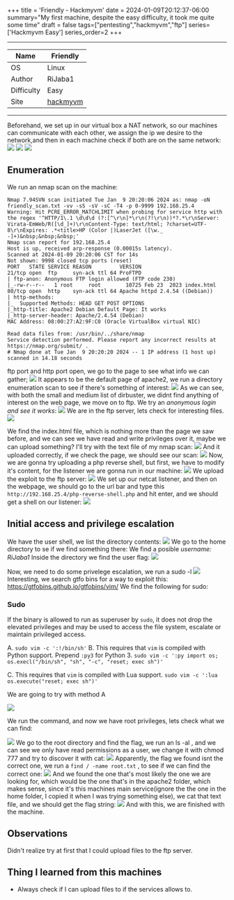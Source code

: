 +++
title = 'Friendly - Hackmyvm'
date = 2024-01-09T20:12:37-06:00
summary="My first machine, despite the easy difficulty, it took me quite some time"
draft = false
tags=["pentesting","hackmyvm","ftp"]
series=['Hackmyvm Easy']
series_order=2
+++

***
| Name  | Friendly  |
|---|---|
|  OS | Linux  |
|Author   |RiJaba1   |
|Difficulty   |Easy   |
|Site   |[hackmyvm](https://hackmyvm.eu)   |

***



Beforehand, we set up in our virtual box a NAT network, so our machines can communicate with each other, we assign the ip we desire to the network,and then in each machine check if both are on the same network:
![](imagenes/Pasted%20image%2020240109202337.png)
![](imagenes/Pasted%20image%2020240109213033.png)
![](imagenes/Pasted%20image%2020240109213047.png)


## Enumeration

We run an nmap scan on the machine:
```
Nmap 7.94SVN scan initiated Tue Jan  9 20:20:06 2024 as: nmap -oN friendly_scan.txt -vv -sS -sV -sC -T4 -p 0-9999 192.168.25.4
Warning: Hit PCRE_ERROR_MATCHLIMIT when probing for service http with the regex '^HTTP/1\.1 \d\d\d (?:[^\r\n]*\r\n(?!\r\n))*?.*\r\nServer: Virata-EmWeb/R([\d_]+)\r\nContent-Type: text/html; ?charset=UTF-8\r\nExpires: .*<title>HP (Color |)LaserJet ([\w._ -]+)&nbsp;&nbsp;&nbsp;'
Nmap scan report for 192.168.25.4
Host is up, received arp-response (0.00015s latency).
Scanned at 2024-01-09 20:20:06 CST for 14s
Not shown: 9998 closed tcp ports (reset)
PORT   STATE SERVICE REASON         VERSION
21/tcp open  ftp     syn-ack ttl 64 ProFTPD
| ftp-anon: Anonymous FTP login allowed (FTP code 230)
|_-rw-r--r--   1 root     root        10725 Feb 23  2023 index.html
80/tcp open  http    syn-ack ttl 64 Apache httpd 2.4.54 ((Debian))
| http-methods: 
|_  Supported Methods: HEAD GET POST OPTIONS
|_http-title: Apache2 Debian Default Page: It works
|_http-server-header: Apache/2.4.54 (Debian)
MAC Address: 08:00:27:A2:9F:C0 (Oracle VirtualBox virtual NIC)

Read data files from: /usr/bin/../share/nmap
Service detection performed. Please report any incorrect results at https://nmap.org/submit/ .
# Nmap done at Tue Jan  9 20:20:20 2024 -- 1 IP address (1 host up) scanned in 14.18 seconds
```

ftp port and http port open, we go to the page to see what info we can gather;
![](imagenes/Pasted%20image%2020240109202627.png)
It appears to be the default page of apache2, we run a directory enumeration scan to see if there's something of interest:
![](imagenes/Pasted%20image%2020240109202929.png)
As we can see, with both the small and medium list of dirbuster, we didnt find anything of interest on the web page, we move on to ftp. We try an *anonymous login and see it works*:
![](imagenes/Pasted%20image%2020240109203206.png)
We are in the ftp server, lets check for interesting files.
![](imagenes/Pasted%20image%2020240109204803.png)

We find the index.html file, which is nothing more than the page we saw before, and we can see we have read and write privileges over it, maybe we can upload something? I'll try with the text file of my nmap scan:
![](imagenes/Pasted%20image%2020240109205653.png)
And it uploaded correctly, if we check the page, we should see our scan:
![](imagenes/Pasted%20image%2020240109205725.png)
Now, we are gonna try uploading a php reverse shell, but first, we have to modify it's content, for the listener we are gonna run in our machine:
![](imagenes/Pasted%20image%2020240109210055.png)
We upload the exploit to the ftp server:
![](imagenes/Pasted%20image%2020240109210147.png)
We set up our netcat listener, and then on the webpage, we should go to the url bar and type this `http://192.168.25.4/php-reverse-shell.php` and hit enter, and we should get a shell on our listener:
![](imagenes/Pasted%20image%2020240109210347.png)

## Initial access and privilege escalation
We have the user shell, we list the directory contents:
![](imagenes/Pasted%20image%2020240109210430.png)
We go to the home directory to se if we find something there:
We find a posible *username: RiJaba1*
Inside the directory we find the user flag:
![](imagenes/Pasted%20image%2020240109210733.png)

Now, we need to do some privelege escalation, we run a sudo -l
![](imagenes/Pasted%20image%2020240109210836.png)
Interesting, we search gtfo bins for a way to exploit this:
https://gtfobins.github.io/gtfobins/vim/
We find the following for sudo:
### Sudo
If the binary is allowed to run as superuser by `sudo`, it does not drop the elevated privileges and may be used to access the file system, escalate or maintain privileged access.

A. `sudo vim -c ':!/bin/sh'`
B. This requires that `vim` is compiled with Python support. Prepend `:py3` for Python 3.
	`sudo vim -c ':py import os; os.execl("/bin/sh", "sh", "-c", "reset; exec sh")'`

C. This requires that `vim` is compiled with Lua support.
`sudo vim -c ':lua os.execute("reset; exec sh")'`

We are going to try with method A

![](imagenes/Pasted%20image%2020240109211405.png)

We run the command, and now we have root privileges, lets check what we can find:

![](imagenes/Pasted%20image%2020240109211436.png)
We go to the root directory and find the flag, we run an ls -al , and we can see we only have read permissions as a user, we change it with chmod 777 and try to discover it with cat:
![](imagenes/Pasted%20image%2020240109211740.png)
Apparently, the flag we found isnt the correct one, we run a `find / -name root.txt` , to see if we can find the correct one:
![](imagenes/Pasted%20image%2020240109212033.png)
And we found the one that's most likely the one we are looking for, which would be the one that's in the apache2 folder, which makes sense, since it's this machines main service(ignore the the one in the home folder, I copied it when I was trying something else), we cat that text file, and we should get the flag string:
![](imagenes/Pasted%20image%2020240109212322.png)
And with this, we are finished with the machine.


## Observations
Didn't realize try at first that I could upload files to the ftp server.

## Thing I learned from this machines
- Always check if I can upload files to if the services allows to.